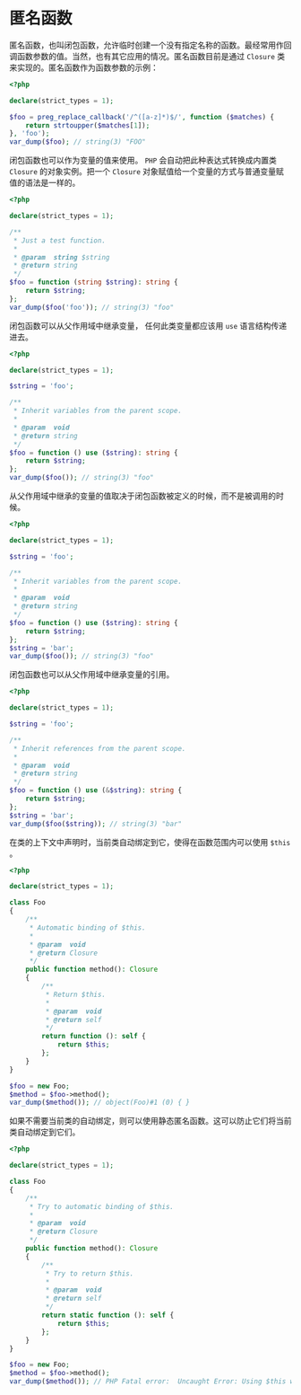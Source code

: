 # 匿名函数

匿名函数，也叫闭包函数，允许临时创建一个没有指定名称的函数。最经常用作回调函数参数的值。当然，也有其它应用的情况。匿名函数目前是通过 `Closure` 类来实现的。匿名函数作为函数参数的示例：

```php
<?php

declare(strict_types = 1);

$foo = preg_replace_callback('/^([a-z]*)$/', function ($matches) {
    return strtoupper($matches[1]);
}, 'foo');
var_dump($foo); // string(3) "FOO"

```

闭包函数也可以作为变量的值来使用。 `PHP` 会自动把此种表达式转换成内置类 `Closure` 的对象实例。把一个 `Closure` 对象赋值给一个变量的方式与普通变量赋值的语法是一样的。

```php
<?php

declare(strict_types = 1);

/**
 * Just a test function.
 *
 * @param  string $string
 * @return string
 */
$foo = function (string $string): string {
    return $string;
};
var_dump($foo('foo')); // string(3) "foo"

```

闭包函数可以从父作用域中继承变量， 任何此类变量都应该用 `use` 语言结构传递进去。

```php
<?php

declare(strict_types = 1);

$string = 'foo';

/**
 * Inherit variables from the parent scope.
 *
 * @param  void
 * @return string
 */
$foo = function () use ($string): string {
    return $string;
};
var_dump($foo()); // string(3) "foo"

```

从父作用域中继承的变量的值取决于闭包函数被定义的时候，而不是被调用的时候。

```php
<?php

declare(strict_types = 1);

$string = 'foo';

/**
 * Inherit variables from the parent scope.
 *
 * @param  void
 * @return string
 */
$foo = function () use ($string): string {
    return $string;
};
$string = 'bar';
var_dump($foo()); // string(3) "foo"

```

闭包函数也可以从父作用域中继承变量的引用。

```php
<?php

declare(strict_types = 1);

$string = 'foo';

/**
 * Inherit references from the parent scope.
 *
 * @param  void
 * @return string
 */
$foo = function () use (&$string): string {
    return $string;
};
$string = 'bar';
var_dump($foo($string)); // string(3) "bar"

```

在类的上下文中声明时，当前类自动绑定到它，使得在函数范围内可以使用 `$this` 。

```php
<?php

declare(strict_types = 1);

class Foo
{
    /**
     * Automatic binding of $this.
     *
     * @param  void
     * @return Closure
     */
    public function method(): Closure
    {
        /**
         * Return $this.
         *
         * @param  void
         * @return self
         */
        return function (): self {
            return $this;
        };
    }
}

$foo = new Foo;
$method = $foo->method();
var_dump($method()); // object(Foo)#1 (0) { }

```

如果不需要当前类的自动绑定，则可以使用静态匿名函数。这可以防止它们将当前类自动绑定到它们。

```php
<?php

declare(strict_types = 1);

class Foo
{
    /**
     * Try to automatic binding of $this.
     *
     * @param  void
     * @return Closure
     */
    public function method(): Closure
    {
        /**
         * Try to return $this.
         *
         * @param  void
         * @return self
         */
        return static function (): self {
            return $this;
        };
    }
}

$foo = new Foo;
$method = $foo->method();
var_dump($method()); // PHP Fatal error:  Uncaught Error: Using $this when not in object context.

```

